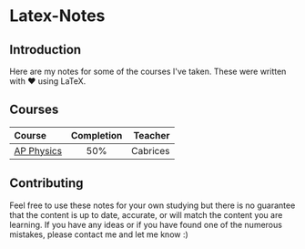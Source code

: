 # Latex-Notes
## Introduction
Here are my notes for some of the courses I've taken. These were written with :heart: using LaTeX.

## Courses
|   Course                                                                                                                              | Completion |  Teacher |
|   :---                                                                                                                                |    :---:   |     ---: |
| [AP Physics](https://github.com/rkozyak/Latex-Notes/blob/main/Chamblee%20High%20School/11th%20Grade/AP%20Physics/Physics%20Notes.pdf) |     50%    | Cabrices |

## Contributing
Feel free to use these notes for your own studying but there is no guarantee that the content is up to date, accurate, or will match the content you are learning. If you have any ideas or if you have found one of the numerous mistakes, please contact me and let me know :)